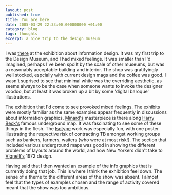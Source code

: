 ```yaml
---
layout: post
published: true
title: You are here
date: 2005-03-29 22:33:00.000000000 +01:00
category: blog
tags: thoughts
excerpt: a nice trip to the design museum
---
```



I was [there][there] at the exhibition about information design. It was my first trip to the Design Museum, and I had mixed feelings. It was smaller than I'd imagined, perhaps I've been spoilt by the scale of other museums, but was a reasonably acceptable building and interior. The shop was gratifyingly well stocked, espcially with current design mags and the coffee was good. I wasn't suprised to see that minimal white was the overriding aesthetic, as seems always to be the case when someone wants to invoke the designer voodoo, but at least it was broken up a bit by some 'digital baroque' illustrations.

The exhibition that I'd come to see provoked mixed feelings. The exhibits were mostly familiar as the same examples appear frequently in discussions about information graphics. [Minard's][minard] masterpiece is there along [Harry Beck's][beck] famous underground map. It was fascinating to see some of these things in the flesh. The [Isotype][iso] work was especially fun, with one poster illustrating the respective risk of contracting TB amongst working groups such as bankers, farmers, waiters (who were at most risk!). The section that included various underground maps was good in showing the different problems of layouts around the world, and how New Yorkers didn't take to [Vignelli's][vig] 1972 design.

Having said that I then wanted an example of the info graphics that is currently doing that job. This is where I think the exhibition feel down. The sense of a theme to the different areas of the show was absent. I almost feel that the types of examples chosen and the range of activity covered meant that the show was too ambitious.

[there]: http://www.designmuseum.org/
[minard]: http://www.edwardtufte.com/tufte/posters
[beck]: http://www.amazon.co.uk/exec/obidos/ASIN/1854141686/mearso-21/202-4842468-4891847
[iso]: http://www.fulltable.com/iso/is12.html
[vig]: http://subway.com.ru/maps/1972.htm
